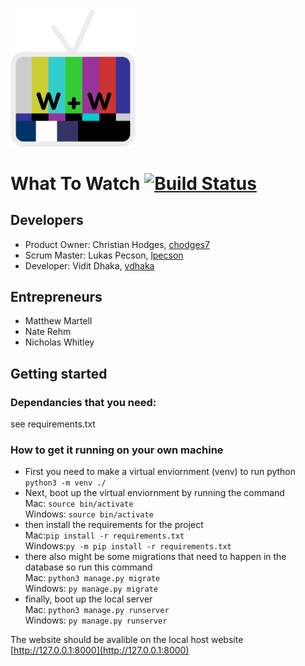 <img src="LogoColor.png" alt="logo" width="200">

# What To Watch [![Build Status](https://travis-ci.com/chodges7/WhatToWatch.svg?branch=master)](https://travis-ci.com/chodges7/WhatToWatch)

## Developers
* Product Owner: Christian Hodges, [chodges7](https://github.com/chodges7)
* Scrum Master: Lukas Pecson, [lpecson](https://github.com/lpecson)
* Developer: Vidit Dhaka, [vdhaka](https://github.com/vdhaka)

## Entrepreneurs
* Matthew Martell
* Nate Rehm
* Nicholas Whitley

## Getting started
### Dependancies that you need:
see requirements.txt

### How to get it running on your own machine
* First you need to make a virtual enviornment (venv) to run python  
```python3 -m venv ./``` 
* Next, boot up the virtual enviornment by running the command  
Mac: ```source bin/activate```  
Windows: ```source bin/activate```  
* then install the requirements for the project  
Mac:```pip install -r requirements.txt```  
Windows:```py -m pip install -r requirements.txt```  
* there also might be some migrations that need to happen in the database so run this command  
Mac: ```python3 manage.py migrate```  
Windows: ```py manage.py migrate```  
* finally, boot up the local server  
Mac: ```python3 manage.py runserver```  
Windows: ```py manage.py runserver```

The website should be avalible on the local host website [http://127.0.0.1:8000](http://127.0.0.1:8000)
